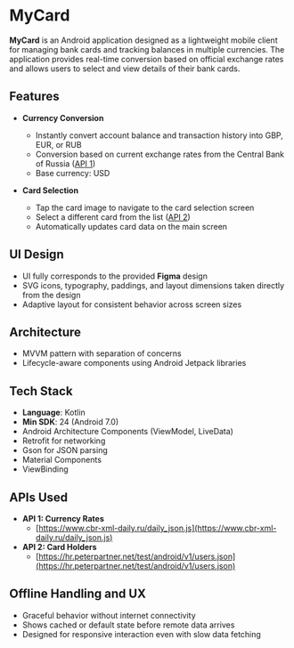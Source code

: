 # MyCard

**MyCard** is an Android application designed as a lightweight mobile client for managing bank cards and tracking balances in multiple currencies. The application provides real-time conversion based on official exchange rates and allows users to select and view details of their bank cards.

## Features

- **Currency Conversion**
    - Instantly convert account balance and transaction history into GBP, EUR, or RUB
    - Conversion based on current exchange rates from the Central Bank of Russia ([API 1](https://www.cbr-xml-daily.ru/daily_json.js))
    - Base currency: USD

- **Card Selection**
    - Tap the card image to navigate to the card selection screen
    - Select a different card from the list ([API 2](https://hr.peterpartner.net/test/android/v1/users.json))
    - Automatically updates card data on the main screen

## UI Design

- UI fully corresponds to the provided **Figma** design
- SVG icons, typography, paddings, and layout dimensions taken directly from the design
- Adaptive layout for consistent behavior across screen sizes

## Architecture

- MVVM pattern with separation of concerns
- Lifecycle-aware components using Android Jetpack libraries

## Tech Stack

- **Language**: Kotlin
- **Min SDK**: 24 (Android 7.0)
- Android Architecture Components (ViewModel, LiveData)
- Retrofit for networking
- Gson for JSON parsing
- Material Components
- ViewBinding

## APIs Used

- **API 1: Currency Rates**
    - [https://www.cbr-xml-daily.ru/daily_json.js](https://www.cbr-xml-daily.ru/daily_json.js)
- **API 2: Card Holders**
    - [https://hr.peterpartner.net/test/android/v1/users.json](https://hr.peterpartner.net/test/android/v1/users.json)

## Offline Handling and UX

- Graceful behavior without internet connectivity
- Shows cached or default state before remote data arrives
- Designed for responsive interaction even with slow data fetching

